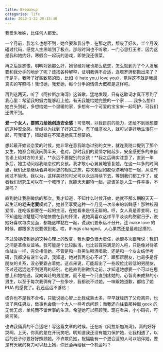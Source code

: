 ```yaml
---
title: Breaakup
categories: life
date: 2022-1-22 20:15:40
---
```


我爱朱唯姝，比任何人都爱。

一个月前，我怎么也想不到，她会要和我分手，在那之后，颓废了好久，半个月没碰过代码，感觉人生黑暗到了极点。那段时间也不听歌，一门心思打王者，因为这是我和她约好，寒假会一起玩的游戏，即使我还很菜。

再之后是怨恨，明明对她那么好，她曾经对我也那么依恋，怎么就到为了个人发展要和我分手的地步了呢？还找各种解释，证明我俩不合适，连塔罗牌都搬出来了？于是乎，我听了好些致郁的歌，比如《i hate you,i love you》，觉得这不就是我最真实的写照吗！我恨她，我爱她，每个分手的情侣大概都是这样吧。

再到这两天，听了《阿拉斯加海湾》这首歌，猛地发现，只有这歌词才真正写到了我心里：希望我的努力能够赶上他，有天我能给她完整的一个家 ...... 我多么想和她白头到老，多想给她一个温暖的家，多想有一个可爱的宝宝来一起呵护，可我们还做不到。

**爱一个女人，要努力给她创造安全感**！可惜啊，以我目前的能力，还给不到她想要的这种安全感。曾经以为找到了好的工作，有了经济收入，就可以更好地生活在一起，可我错了，错就错在不知道她真正想要的。

想起最开始谈恋爱的时候，她非常在意我暗恋过别的女生，就连我随口提到了那个女生，她都会跟我闹腾半天，也对，那时我们的爱情才刚起步，安全感更多的来自言语上给对方的关爱，**永远不要提别的女孩！**我之后确实注意了，直到一年多后，她主动问起我暗恋过的女孩，我才敢小心翼翼地答复她。在这一年多的时间里，我们还是继续着异地月更的相见之旅，每次都回如胶似漆地待在一起，从没有闹过不愉快。我以为，这样美好的时光可以永远持续下去，等到我们都工作了，或者我们研究生可以在一个城市了，就能天天都待一起，那该多是人生一件幸事，不是吗？

直到她让我删微信的那次，我才知道，不知什么时候开始，她就不那么期盼天天一起生活的**老夫老妻**模式了，她甚至享受这种一个月见一次带来的新鲜感！那种校园爱情，连吃饭都要在一起的生活，在她看来是很无聊的。哼，女人真是善变啊，也不知道是谁楚楚可怜地依偎在我的怀里，说她真喜欢这样平平淡淡的甜蜜日子，说她好喜欢每次见面，都能这样黏在一起，说我们要永远不分开，连 make love 的时候，都跟多方说要做到老。哎，things changed，人心果然还是最难捉摸的。

不过没捉摸到她的这种心理上的改变，我也要负很大责任，她很多次跟我说：我们之间是革命友谊咯。我可能是个比较肤浅，也比较容易满足的人吧，只是像对待革命战友一样，完全相信她，不管是和一群男生喝酒唱歌，还是和一个友友结伴考研，我都没有说半句话，我知道，她对我再忠心不过了，跟那帮朋友，也最多是好朋友的关系，没必要霸占着她。这点来说，可能超出了一些段位比较低的男朋友，不过还远远达不到更高的级别。也是直到删微信之前，才知道她想要一个可以在思想上和她相通，双向奔赴的男朋友，而不是一个只直到疼她的，心智尚未成熟的小男生，以至于每次我俩有了一些争吵，我都说不过她，一味跟她道歉，都给了她 PUA 的感觉了。我还远远不够格！

或许也不是我不合格，只能说她心智上比我成熟太多，早早就经历了父母离异，也谈了两任男友，做事也会像一个大人一样考虑问题；而我还向往着那种很 geek 的无忧无虑，单纯而不谙世事的生活，希望她可以照顾我。现在看来，小小码农，可笑可笑。

也许我倆真的不合适吧！写这篇文章的时候，还在听《阿拉斯加海湾》，真的好好哭啊。上天，你真的是在开玩笑吧，明知道我还没有能力保护她，让我相遇了，以后的日子你要好好照顾她，不许欺负她，祝福能有一个更合适的人可以陪伴她，要是有天我的努力可以赶上她，你还会再给我一个机会吗？
